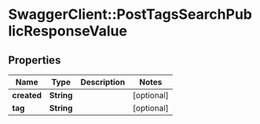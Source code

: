 # SwaggerClient::PostTagsSearchPublicResponseValue

## Properties
Name | Type | Description | Notes
------------ | ------------- | ------------- | -------------
**created** | **String** |  | [optional] 
**tag** | **String** |  | [optional] 


